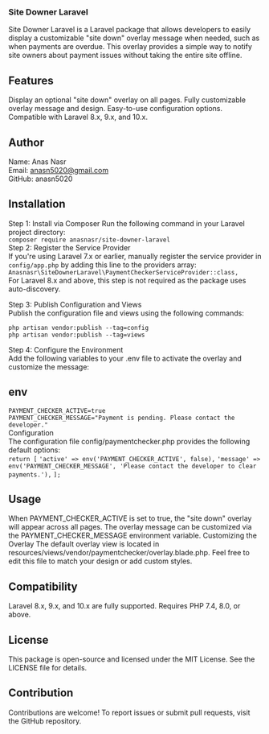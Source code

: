 ### Site Downer Laravel
Site Downer Laravel is a Laravel package that allows developers to easily display a customizable "site down" overlay message when needed, such as when payments are overdue. This overlay provides a simple way to notify site owners about payment issues without taking the entire site offline.

## Features
Display an optional "site down" overlay on all pages.
Fully customizable overlay message and design.
Easy-to-use configuration options.
Compatible with Laravel 8.x, 9.x, and 10.x.


## Author
Name: Anas Nasr <br>
Email: anasn5020@gmail.com <br>
GitHub: anasn5020 <br>


## Installation
Step 1: Install via Composer
Run the following command in your Laravel project directory: <br>
`composer require anasnasr/site-downer-laravel` <br>
Step 2: Register the Service Provider <br>
If you're using Laravel 7.x or earlier, manually register the service provider in `config/app.php` by adding this line to the providers array: <br>
`Anasnasr\SiteDownerLaravel\PaymentCheckerServiceProvider::class,` <br>
For Laravel 8.x and above, this step is not required as the package uses auto-discovery. <br>

Step 3: Publish Configuration and Views <br>
Publish the configuration file and views using the following commands: <br>

`php artisan vendor:publish --tag=config` <br>
`php artisan vendor:publish --tag=views` <br>

Step 4: Configure the Environment <br>
Add the following variables to your .env file to activate the overlay and customize the message: <br>

## env
`PAYMENT_CHECKER_ACTIVE=true` <br>
`PAYMENT_CHECKER_MESSAGE="Payment is pending. Please contact the developer."` <br>
Configuration <br>
The configuration file config/paymentchecker.php provides the following default options: <br>
```return [```
    ```'active' => env('PAYMENT_CHECKER_ACTIVE', false),```
    ```'message' => env('PAYMENT_CHECKER_MESSAGE', 'Please contact the developer to clear payments.'),```
```];```
## Usage
When PAYMENT_CHECKER_ACTIVE is set to true, the "site down" overlay will appear across all pages.
The overlay message can be customized via the PAYMENT_CHECKER_MESSAGE environment variable.
Customizing the Overlay
The default overlay view is located in resources/views/vendor/paymentchecker/overlay.blade.php.
Feel free to edit this file to match your design or add custom styles.

## Compatibility
Laravel 8.x, 9.x, and 10.x are fully supported.
Requires PHP 7.4, 8.0, or above.
## License
This package is open-source and licensed under the MIT License. See the LICENSE file for details.

## Contribution
Contributions are welcome! To report issues or submit pull requests, visit the GitHub repository.